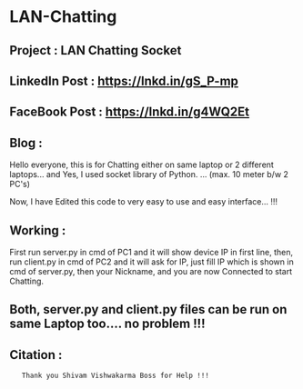 # LAN-Chatting


Project : 
        LAN Chatting Socket
------------------------------------------------------

LinkedIn Post : 
       https://lnkd.in/gS_P-mp
------------------------------------------------------

FaceBook Post : 
       https://lnkd.in/g4WQ2Et
------------------------------------------------------

Blog : 
----------------------------------
Hello everyone, this is for Chatting either on same laptop or 2 different laptops... and Yes, I used  socket library of Python.
... (max. 10 meter b/w 2 PC's)

Now, I have Edited this code to very easy to use and easy interface... !!!


Working : 
-----------------------------------------------------
First run server.py in cmd of PC1 and it will show device IP in first line, then, run client.py in cmd of PC2 and it will ask for IP, just fill IP which is shown in cmd of server.py, then your Nickname, and you are now Connected to start Chatting.

Both, server.py and client.py files can be run on same Laptop too.... no problem !!!
--------------------------------------------------

Citation : 
------------------------------
       Thank you Shivam Vishwakarma Boss for Help !!!
